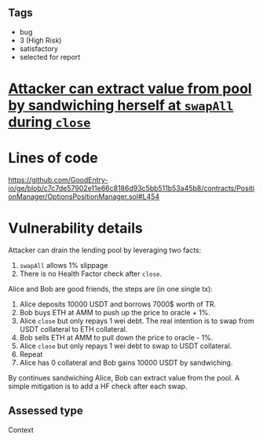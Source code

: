 ## Tags

- bug
- 3 (High Risk)
- satisfactory
- selected for report

# [Attacker can extract value from pool by sandwiching herself at `swapAll` during `close`](https://github.com/code-423n4/2023-09-goodentry-mitigation-findings/issues/60) 

# Lines of code

https://github.com/GoodEntry-io/ge/blob/c7c7de57902e11e66c8186d93c5bb511b53a45b8/contracts/PositionManager/OptionsPositionManager.sol#L454


# Vulnerability details

Attacker can drain the lending pool by leveraging two facts:

1. `swapAll` allows 1% slippage
2. There is no Health Factor check after `close`.

Alice and Bob are good friends, the steps are (in one single tx):

1. Alice deposits 10000 USDT and borrows 7000$ worth of TR.
2. Bob buys ETH at AMM to push up the price to oracle + 1%.
3. Alice `close` but only repays 1 wei debt. The real intention is to swap from USDT collateral to ETH collateral.
4. Bob sells ETH at AMM to pull down the price to oracle - 1%.
5. Alice `close` but only repays 1 wei debt to swap to USDT collateral.
6. Repeat
7. Alice has 0 collateral and Bob gains 10000 USDT by sandwiching.

By continues sandwiching Alice, Bob can extract value from the pool. A simple mitigation is to add a HF check after each swap.



## Assessed type

Context